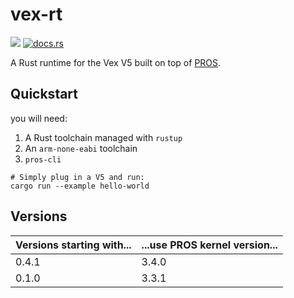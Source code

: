 # vex-rt

[![](https://img.shields.io/crates/v/vex-rt)](https://crates.io/crates/vex-rt)
[![docs.rs](https://docs.rs/vex-rt/badge.svg)](https://docs.rs/vex-rt/)

A Rust runtime for the Vex V5 built on top of [PROS](https://pros.cs.purdue.edu/).

## Quickstart

you will need:
1. A Rust toolchain managed with `rustup`
2. An `arm-none-eabi` toolchain
3. `pros-cli`


```shell
# Simply plug in a V5 and run:
cargo run --example hello-world
```

## Versions

| Versions starting with... | ...use PROS kernel version... |
| ------------------------- | ----------------------------- |
| 0.4.1                     | 3.4.0                         |
| 0.1.0                     | 3.3.1                         |
